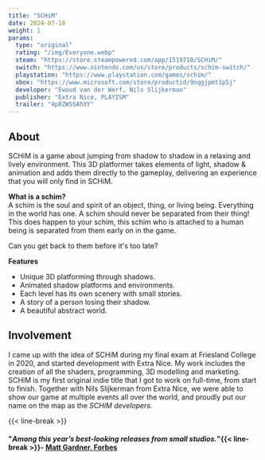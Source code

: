 ```yaml
---
title: "SCHiM"
date: 2024-07-18
weight: 1
params:
  type: "original"
  rating: "/img/Everyone.webp"
  steam: "https://store.steampowered.com/app/1519710/SCHiM/"
  switch: "https://www.nintendo.com/us/store/products/schim-switch/"
  playstation: "https://www.playstation.com/games/schim/"
  xbox: "https://www.microsoft.com/store/productid/9nqgjpmt1p5j"
  developer: "Ewoud van der Werf, Nils Slijkerman"
  publisher: "Extra Nice, PLAYISM"
  trailer: "4p8ZWSSAhXY"
---
```

## About
SCHiM is a game about jumping from shadow to shadow in a relaxing and lively environment. This 3D platformer takes elements of light, shadow & animation and adds them directly to the gameplay, delivering an experience that you will only find in SCHiM.

**What is a schim?**  
A schim is the soul and spirit of an object, thing, or living being. Everything in the world has one. A schim should never be separated from their thing! This does happen to your schim, this schim who is attached to a human being is separated from them early on in the game.

Can you get back to them before it's too late?

**Features**  
- Unique 3D platforming through shadows.
- Animated shadow platforms and environments.
- Each level has its own scenery with small stories.
- A story of a person losing their shadow.
- A beautiful abstract world.

## Involvement
I came up with the idea of SCHiM during my final exam at Friesland College in 2020, and started development with Extra Nice. My work includes the creation of all the shaders, programming, 3D modelling and marketing.  
SCHiM is my first original indie title that I got to work on full-time, from start to finish. Together with Nils Slijkerman from Extra Nice, we were able to show our game at multiple events all over the world, and proudly put our name on the map as the *SCHiM developers*.

{{< line-break >}}

#### "*Among this year’s best-looking releases from small studios.*"{{< line-break >}}- [Matt Gardner, Forbes](https://www.forbes.com/sites/mattgardner1/2024/07/17/schim-review-xbox-what-we-pursue-in-the-shadows/)
